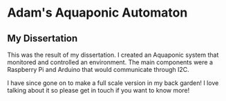 # Adam's Aquaponic Automaton

## My Dissertation

This was the result of my dissertation. I created an Aquaponic system that monitored and controlled an environment. The main components were a Raspberry Pi and Arduino that would communicate through I2C. 

I have since gone on to make a full scale version in my back garden! I love talking about it so please get in touch if you want to know more!
